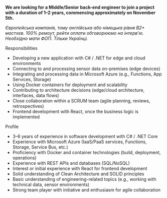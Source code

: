 **We are looking for a Middle/Senior back-end engineer to join a project with
a duration of 1–2 years, commencing approximately on November 5th.**

_Європейська компанія, тому англійська або німецька рівня B2+ мастхев. 100%
ремоут, рейти оплати обговорюємо на інтервʼю. Необхідно мати ФОП. Тільки
Українці._

Responsibilities

  * Developing a new application with C# / .NET for edge and cloud environments
  * Connecting to and processing sensor data on-premises (edge devices)
  * Integrating and processing data in Microsoft Azure (e.g., Functions, App Services, Storage)
  * Using Docker containers for deployment and scalability
  * Contributing to architecture decisions (edge/cloud architecture, interfaces, data flows)
  * Close collaboration within a SCRUM team (agile planning, reviews, retrospectives)
  * Frontend development with React, once the business logic is implemented

Profile

  * 3–6 years of experience in software development with C# / .NET Core
  * Experience with Microsoft Azure (IaaS/PaaS services, Functions, Storage, Service Bus, etc.)
  * Proficiency with Docker and container technologies (build, deployment, operations)
  * Experience with REST APIs and databases (SQL/NoSQL)
  * Interest or initial experience with React for frontend development
  * Solid understanding of Clean Architecture and SOLID principles
  * Basic understanding of engineering-related topics (e.g., working with technical data, sensor environments)
  * Strong team player with initiative and enthusiasm for agile collaboration